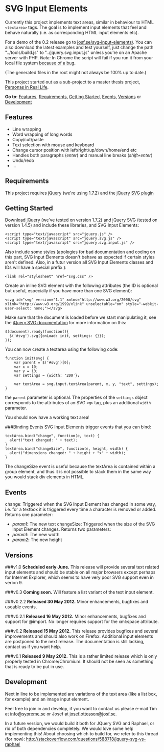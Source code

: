 SVG Input Elements
==================

Currently this project implements text areas, similar in behaviour to HTML 
`<textarea>` tags. The goal is to implement input elements that feel and 
behave naturally (i.e. as corresponding HTML input elements etc). 

For a demo of the 0.2 release go to 
[josf.se/svg-input-elements/](http://josf.se/svg-input-elements/). You can 
also download the latest examples and test yourself, just change the path 
"../tools/build.js" to "../jquery.svg.input.js" unless you're on an Apache 
server with PHP. _Note:_ In Chrome the script will fail if you run it from 
your local file system 
[because of a bug](http://code.google.com/p/chromium/issues/detail?id=49001). 

(The generated files in the root might not always be 100% up to date.) 

This project started out as a sub-project to a master thesis project, 
[Personas in Real Life](http://personasinreallife.tumblr.com).

__Go to:__ [Features](#features-), [Requirements](#requirements), 
[Getting Started](#getting-started), [Events](#events), [Versions](#versions) 
or [Development](#development)

Features 
--------
* Line wrapping
* Word wrapping of long words
* Copy/cut/paste
* Text selection with mouse and keyboard
* Change cursor position with left/right/up/down/home/end etc
* Handles both paragraphs (_enter_) and manual line breaks (_shift+enter_)
* Undo/redo
* ...

Requirements
------------
This project requires [jQuery](http://docs.jquery.com/Downloading_jQuery) 
(we're using 1.7.2) and the 
[jQuery SVG plugin](http://keith-wood.name/svg.html)

Getting Started
---------------
[Download jQuery](http://jquery.com/) (we've tested on version 1.7.2) and 
[jQuery SVG](http://keith-wood.name/svg.html) (tested on version 1.4.5) and 
include these libraries, and SVG Input Elements: 
```
<script type="text/javascript" src="jquery.js" />
<script type="text/javascript" src="jquery.svg.js" />
<script type="text/javascript" src="jquery.svg.input.js" />
```
Also include some styles (apologies for bad documentation and coding on this 
part, SVG Input Elements doesn't behave as expected if certain styles aren't 
defined. Also, in a futur version all SVG Input Elements classes and IDs will 
have a special prefix.):
```
<link rel="stylesheet" href="svg.css" />
```
Create an inline SVG element with the following attributes (the ID is optional
but useful, especially if you have more than one SVG element): 
```
<svg id="svg" version="1.1" xmlns="http://www.w3.org/2000/svg" xlink="http://www.w3.org/1999/xlink" unselectable="on" style="-webkit-user-select: none;"></svg>
```
Make sure that the document is loaded before we start manipulating it, see the
[jQuery SVG documentation](http://keith-wood.name/svgRef.html) for more 
information on this: 
```
$(document).ready(function(){
  $('#svg').svg({onLoad: init, settings: {}});  
});
```

You can now create a textarea using the following code: 
```
function init(svg) {
    var parent = $('#svg')[0]; 
    var x = 10; 
    var y = 10; 
    var settings = {width: '200'}; 

    var textArea = svg.input.textArea(parent, x, y, "text", settings);
}
```
the `parent` parameter is optional. The properties of the `settings` object 
corresponds to the attributes of an SVG `<g>` tag, plus an additional `width` 
parameter. 
 
You should now have a working text area!

###Binding Events
SVG Input Elements trigger events that you can bind: 
```
textArea.bind("change", function(e, text) {
  alert("text changed: " + text);
}
textArea.bind("changeSize", function(e, height, width) {
  alert("dimensions changed: " + height + "x" + width);
}
```

The changeSize event is useful because the textArea is contained within a 
group element, and thus it is not possible to stack them in the same way you 
would stack div elements in HTML. 

Events
------
change: Triggered when the SVG Input Element has changed in some way, i.e. for
a textbox it is triggered every time a character is removed or added. Returns 
one parameter: 
  * _param1_: The new text
changeSize: Triggered when the size of the SVG Input Element changes. Returns 
two parameters: 
  * _param1_: The new width
  * _param2_: The new height

Versions
--------
###v1.0
__Scheduled early June.__ This release will provide several text related input
elements and should be stable on all major browsers except perhaps for 
Internet Explorer, which seems to have very poor SVG support even in verion 9. 

###v0.3
__Coming soon.__ Will feature a list variant of the text input element. 

###v0.2.2
__Released 30 May 2012.__ Minor enhancements, bugfixes and useable events. 

###v0.2.1
__Released 16 May 2012.__ Minor enhancements, bugfixes and support for 
@import. No longer requires support for the xml:space attribute. 

###v0.2
__Released 15 May 2012.__ This release provides bugfixes and several 
improvements and should also work on Firefox. Additional input elements are 
postponed to the next release. The documentation is still lacking, contact us 
if you want help. 

###v0.1
__Released 9 May 2012.__ This is a rather limited release which is only 
properly tested in Chrome/Chromium. It should not be seen as something that is
ready to be put in use.

Development
-----------
Next in line to be implemented are variations of the text area (like a list 
box, for example) and an image input element. 

Feel free to join in and develop, if you want to contact us please e-mail 
Tim at [info@sypreme.se](mailto:info@sypreme.se) or Josef at 
[josef.ottosson@josf.se](mailto:josef.ottosson@josf.se). 

In a future version, we would build it both for JQuery SVG and Raphael, or 
rid of both dependencies completely. We would love some help implementing 
this! About choosing which to build for, we refer to this thread (for now):
http://stackoverflow.com/questions/588718/jquery-svg-vs-raphael